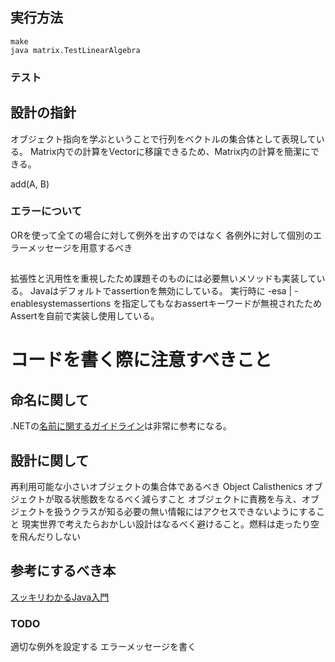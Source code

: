 
## 実行方法
```
make
java matrix.TestLinearAlgebra
```

### テスト

## 設計の指針
オブジェクト指向を学ぶということで行列をベクトルの集合体として表現している。
Matrix内での計算をVectorに移譲できるため、Matrix内の計算を簡潔にできる。

add(A, B)

### エラーについて
ORを使って全ての場合に対して例外を出すのではなく
各例外に対して個別のエラーメッセージを用意するべき

##
拡張性と汎用性を重視したため課題そのものには必要無いメソッドも実装している。
Javaはデフォルトでassertionを無効にしている。
実行時に -esa | -enablesystemassertions を指定してもなおassertキーワードが無視されたためAssertを自前で実装し使用している。

# コードを書く際に注意すべきこと
## 命名に関して
.NETの[名前に関するガイドライン](https://msdn.microsoft.com/ja-jp/library/ms229002.aspx)は非常に参考になる。

## 設計に関して
再利用可能な小さいオブジェクトの集合体であるべき
Object Calisthenics
オブジェクトが取る状態数をなるべく減らすこと
オブジェクトに責務を与え、オブジェクトを扱うクラスが知る必要の無い情報にはアクセスできないようにすること
現実世界で考えたらおかしい設計はなるべく避けること。燃料は走ったり空を飛んだりしない

## 参考にするべき本
[スッキリわかるJava入門](http://www.amazon.co.jp/%E3%82%B9%E3%83%83%E3%82%AD%E3%83%AA%E3%82%8F%E3%81%8B%E3%82%8BJava%E5%85%A5%E9%96%80-%E7%AC%AC2%E7%89%88-%E3%82%B9%E3%83%83%E3%82%AD%E3%83%AA%E3%82%B7%E3%83%AA%E3%83%BC%E3%82%BA-%E4%B8%AD%E5%B1%B1-%E6%B8%85%E5%96%AC/dp/484433638X)

### TODO
適切な例外を設定する
エラーメッセージを書く
